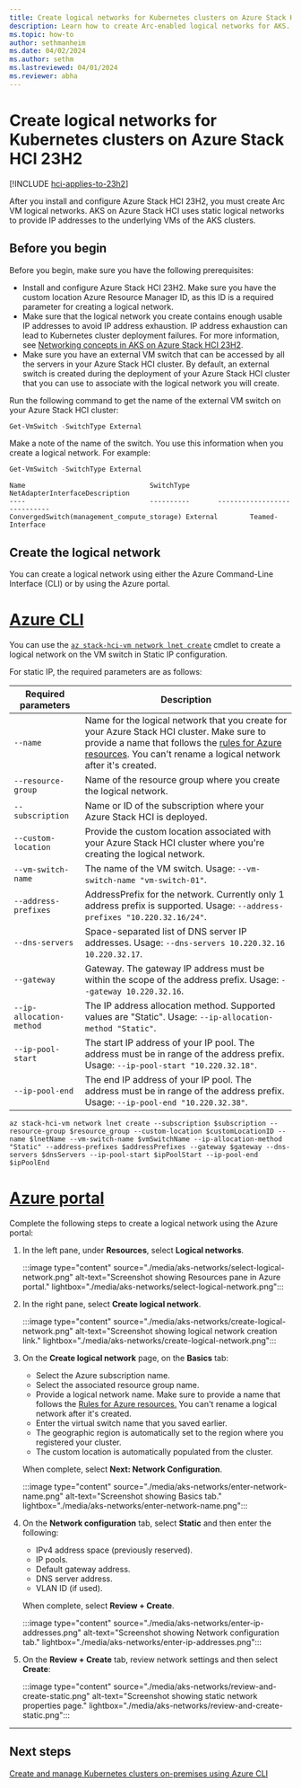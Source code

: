 ```yaml
---
title: Create logical networks for Kubernetes clusters on Azure Stack HCI 23H2
description: Learn how to create Arc-enabled logical networks for AKS.
ms.topic: how-to
author: sethmanheim
ms.date: 04/02/2024
ms.author: sethm 
ms.lastreviewed: 04/01/2024
ms.reviewer: abha
---
```


# Create logical networks for Kubernetes clusters on Azure Stack HCI 23H2

[!INCLUDE [hci-applies-to-23h2](includes/hci-applies-to-23h2.md)]

After you install and configure Azure Stack HCI 23H2, you must create Arc VM logical networks. AKS on Azure Stack HCI uses static logical networks to provide IP addresses to the underlying VMs of the AKS clusters.

## Before you begin

Before you begin, make sure you have the following prerequisites:

- Install and configure Azure Stack HCI 23H2. Make sure you have the custom location Azure Resource Manager ID, as this ID is a required parameter for creating a logical network.
- Make sure that the logical network you create contains enough usable IP addresses to avoid IP address exhaustion. IP address exhaustion can lead to Kubernetes cluster deployment failures. For more information, see [Networking concepts in AKS on Azure Stack HCI 23H2](aks-hci-network-system-requirements.md).
- Make sure you have an external VM switch that can be accessed by all the servers in your Azure Stack HCI cluster. By default, an external switch is created during the deployment of your Azure Stack HCI cluster that you can use to associate with the logical network you will create.

Run the following command to get the name of the external VM switch on your Azure Stack HCI cluster:

```powershell
Get-VmSwitch -SwitchType External
```

Make a note of the name of the switch. You use this information when you create a logical network. For example:

```powershell
Get-VmSwitch -SwitchType External
```

```output
Name                               SwitchType       NetAdapterInterfaceDescription
----                               ----------       ----------------------------
ConvergedSwitch(management_compute_storage) External        Teamed-Interface
```

## Create the logical network

You can create a logical network using either the Azure Command-Line Interface (CLI) or by using the Azure portal.

# [Azure CLI](#tab/azurecli)

You can use the [`az stack-hci-vm network lnet create`](/cli/azure/stack-hci-vm/network/lnet#az-stack-hci-vm-network-lnet-create) cmdlet to create a logical network on the VM switch in Static IP configuration.

For static IP, the required parameters are as follows:

| Required parameters | Description |
|------------|-------------|
| `--name`  | Name for the logical network that you create for your Azure Stack HCI cluster. Make sure to provide a name that follows the [rules for Azure resources](/azure/cloud-adoption-framework/ready/azure-best-practices/resource-naming#example-names-networking). You can't rename a logical network after it's created. |
| `--resource-group` | Name of the resource group where you create the logical network. |
| `--subscription` | Name or ID of the subscription where your Azure Stack HCI is deployed. |
| `--custom-location` | Provide the custom location associated with your Azure Stack HCI cluster where you're creating the logical network. |
| `--vm-switch-name`     | The name of the VM switch. Usage: `--vm-switch-name "vm-switch-01"`. | 
| `--address-prefixes` | AddressPrefix for the network. Currently only 1 address prefix is supported. Usage: `--address-prefixes "10.220.32.16/24"`. |
| `--dns-servers`      | Space-separated list of DNS server IP addresses. Usage: `--dns-servers 10.220.32.16 10.220.32.17`. | 
| `--gateway`         | Gateway. The gateway IP address must be within the scope of the address prefix. Usage: `--gateway 10.220.32.16`. |
| `--ip-allocation-method`   | The IP address allocation method. Supported values are "Static". Usage: `--ip-allocation-method "Static"`. |
| `--ip-pool-start`     | The start IP address of your IP pool. The address must be in range of the address prefix. Usage: `--ip-pool-start "10.220.32.18"`.  | 
| `--ip-pool-end`       | The end IP address of your IP pool. The address must be in range of the address prefix. Usage: `--ip-pool-end "10.220.32.38"`.  |
```azurecli
az stack-hci-vm network lnet create --subscription $subscription --resource-group $resource_group --custom-location $customLocationID --name $lnetName --vm-switch-name $vmSwitchName --ip-allocation-method "Static" --address-prefixes $addressPrefixes --gateway $gateway --dns-servers $dnsServers --ip-pool-start $ipPoolStart --ip-pool-end $ipPoolEnd
```

# [Azure portal](#tab/azureportal)

Complete the following steps to create a logical network using the Azure portal:

1. In the left pane, under **Resources**, select **Logical networks**.

   :::image type="content" source="./media/aks-networks/select-logical-network.png" alt-text="Screenshot showing Resources pane in Azure portal." lightbox="./media/aks-networks/select-logical-network.png":::

2. In the right pane, select **Create logical network**.

   :::image type="content" source="./media/aks-networks/create-logical-network.png" alt-text="Screenshot showing logical network creation link." lightbox="./media/aks-networks/create-logical-network.png":::

3. On the **Create logical network** page, on the **Basics** tab:

    - Select the Azure subscription name.
    - Select the associated resource group name.
    - Provide a logical network name. Make sure to provide a name that follows the [Rules for Azure resources.](/azure/cloud-adoption-framework/ready/azure-best-practices/resource-naming#example-names-networking) You can't rename a logical network after it's created.
    - Enter the virtual switch name that you saved earlier.
    - The geographic region is automatically set to the region where you registered your cluster.
    - The custom location is automatically populated from the cluster.

    When complete, select **Next: Network Configuration**.

   :::image type="content" source="./media/aks-networks/enter-network-name.png" alt-text="Screenshot showing Basics tab." lightbox="./media/aks-networks/enter-network-name.png":::

4. On the **Network configuration** tab, select **Static** and then enter the following:
    - IPv4 address space (previously reserved).
    - IP pools.
    - Default gateway address.
    - DNS server address.
    - VLAN ID (if used).

    When complete, select **Review + Create**.

   :::image type="content" source="./media/aks-networks/enter-ip-addresses.png" alt-text="Screenshot showing Network configuration tab." lightbox="./media/aks-networks/enter-ip-addresses.png":::

5. On the **Review + Create** tab, review network settings and then select **Create**:

   :::image type="content" source="./media/aks-networks/review-and-create-static.png" alt-text="Screenshot showing static network properties page." lightbox="./media/aks-networks/review-and-create-static.png":::

---

## Next steps

[Create and manage Kubernetes clusters on-premises using Azure CLI](aks-create-clusters-cli.md)
